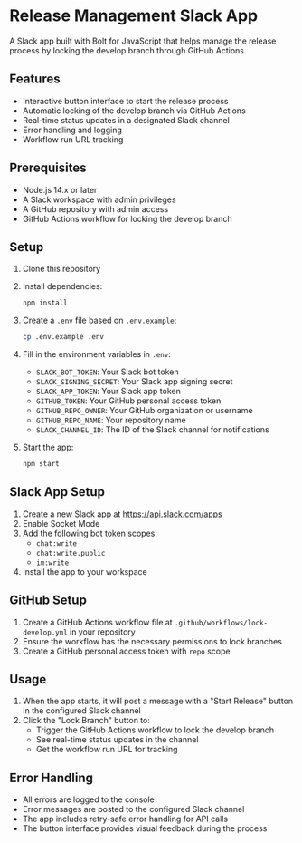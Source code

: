 # Release Management Slack App

A Slack app built with Bolt for JavaScript that helps manage the release process by locking the develop branch through GitHub Actions.

## Features

- Interactive button interface to start the release process
- Automatic locking of the develop branch via GitHub Actions
- Real-time status updates in a designated Slack channel
- Error handling and logging
- Workflow run URL tracking

## Prerequisites

- Node.js 14.x or later
- A Slack workspace with admin privileges
- A GitHub repository with admin access
- GitHub Actions workflow for locking the develop branch

## Setup

1. Clone this repository
2. Install dependencies:
   ```bash
   npm install
   ```
3. Create a `.env` file based on `.env.example`:
   ```bash
   cp .env.example .env
   ```
4. Fill in the environment variables in `.env`:
   - `SLACK_BOT_TOKEN`: Your Slack bot token
   - `SLACK_SIGNING_SECRET`: Your Slack app signing secret
   - `SLACK_APP_TOKEN`: Your Slack app token
   - `GITHUB_TOKEN`: Your GitHub personal access token
   - `GITHUB_REPO_OWNER`: Your GitHub organization or username
   - `GITHUB_REPO_NAME`: Your repository name
   - `SLACK_CHANNEL_ID`: The ID of the Slack channel for notifications

5. Start the app:
   ```bash
   npm start
   ```

## Slack App Setup

1. Create a new Slack app at https://api.slack.com/apps
2. Enable Socket Mode
3. Add the following bot token scopes:
   - `chat:write`
   - `chat:write.public`
   - `im:write`
4. Install the app to your workspace

## GitHub Setup

1. Create a GitHub Actions workflow file at `.github/workflows/lock-develop.yml` in your repository
2. Ensure the workflow has the necessary permissions to lock branches
3. Create a GitHub personal access token with `repo` scope

## Usage

1. When the app starts, it will post a message with a "Start Release" button in the configured Slack channel
2. Click the "Lock Branch" button to:
   - Trigger the GitHub Actions workflow to lock the develop branch
   - See real-time status updates in the channel
   - Get the workflow run URL for tracking

## Error Handling

- All errors are logged to the console
- Error messages are posted to the configured Slack channel
- The app includes retry-safe error handling for API calls
- The button interface provides visual feedback during the process 